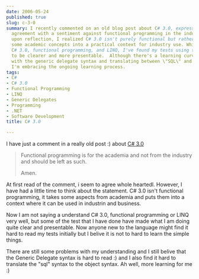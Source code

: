 ```yaml
---
date: 2006-05-24
published: true
slug: c-3-0
summary: I recently commented on an old blog post about C# 3.0, expressing initial
  agreement with a sentiment against functional programming in the industry.  However,
  upon reflection, I realized C# 3.0 isn't purely functional but rather integrates
  some academic concepts into a practical context for industry use. While still learning
  C# 3.0, functional programming, and LINQ, I've found my tests using these features
  to be clearer and more presentable.  Although there's a learning curve, especially
  with the generic delegate syntax and translating between \"SQL\" and object syntax,
  I'm embracing the ongoing learning process.
tags:
- C#
- C# 3.0
- Functional Programming
- LINQ
- Generic Delegates
- Programming
- .NET
- Software Development
title: C# 3.0

---
```

I have just a comment in a really old post :) about <a href="http://www.kinlan.co.uk/2005/09/c-30-ugh.html">C# 3.0</a><p /><blockquote class="posterous_short_quote">Functional programming is for the academia and not from the industry and should be left as such.<p />Amen.
</blockquote><p />At first read of the comment, i seem to agree whole heartedl. However, I have had a little time to think about the statement. C# 3.0 isn't functional programming, it takes some aspects from academia and puts them into a context where it can be used in industrin and business.<p />Now I am not saying a understand C# 3.0, functional programming or LINQ very well, but some of the test that I have done have made what I am doing quite clear and presentable. Now anyone new to the language might find it hard to read my tests initially but I belive it is not to hard to learn the simple things.<p />There are still some problems with my understanding and I still belive that the Generic Delegate syntax is hard to read :) and I also find it hard to translate the "sql" syntax to the object syntax. Ah well, more learning for me :)<p />

